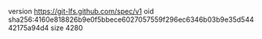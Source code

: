 version https://git-lfs.github.com/spec/v1
oid sha256:4160e818826b9e0f5bbece6027057559f296ec6346b03b9e35d54442175a94d4
size 4280
